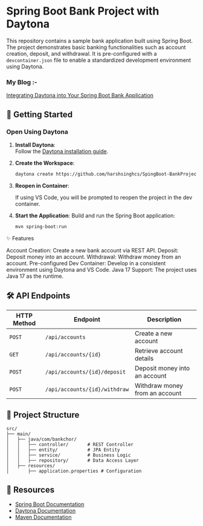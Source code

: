 # Spring Boot Bank Project with Daytona

This repository contains a sample bank application built using Spring Boot. The project demonstrates basic banking functionalities such as account creation, deposit, and withdrawal. It is pre-configured with a `devcontainer.json` file to enable a standardized development environment using Daytona.

### My Blog :-
[Integrating Daytona into Your Spring Boot Bank Application](https://dev.to/harshsinghcs/integrating-daytona-into-your-spring-boot-bank-application-312o)

## 🚀 Getting Started  

### Open Using Daytona  

1. **Install Daytona**:  
   Follow the [Daytona installation guide](https://www.daytona.io/docs/installation/installation/).  

2. **Create the Workspace**:  
   ```bash  
   daytona create https://github.com/harshsinghcs/SpingBoot-BankProject-withDaytona.git

3. **Reopen in Container**:

   If using VS Code, you will be prompted to reopen the project in the dev container.

4. **Start the Application**:
   Build and run the Spring Boot application:
   ```bash
   mvn spring-boot:run
   
✨ Features

Account Creation: Create a new bank account via REST API.
Deposit: Deposit money into an account.
Withdrawal: Withdraw money from an account.
Pre-configured Dev Container: Develop in a consistent environment using Daytona and VS Code.
Java 17 Support: The project uses Java 17 as the runtime.


## 🛠️ API Endpoints  

| HTTP Method | Endpoint                     | Description                   |
|-------------|------------------------------|-------------------------------|
| `POST`      | `/api/accounts`              | Create a new account          |
| `GET`       | `/api/accounts/{id}`         | Retrieve account details      |
| `POST`      | `/api/accounts/{id}/deposit` | Deposit money into an account |
| `POST`      | `/api/accounts/{id}/withdraw`| Withdraw money from an account|


## 📂 Project Structure  

```plaintext
src/
├── main/
│   ├── java/com/bankchor/
│   │   ├── controller/       # REST Controller
│   │   ├── entity/           # JPA Entity
│   │   ├── service/          # Business Logic
│   │   ├── repository/       # Data Access Layer
│   ├── resources/
│       ├── application.properties # Configuration

```

## 🔗 Resources  

- [Spring Boot Documentation](https://spring.io/projects/spring-boot)  
- [Daytona Documentation](https://www.daytona.io/docs/)  
- [Maven Documentation](https://maven.apache.org/guides/index.html)  
